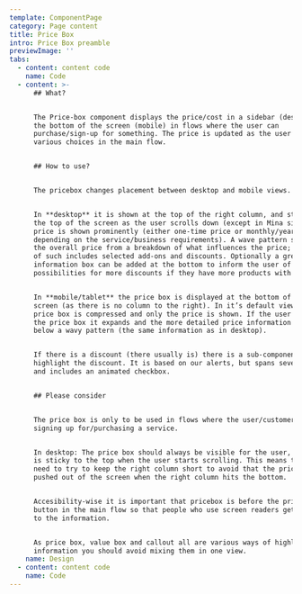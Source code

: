 ```yaml
---
template: ComponentPage
category: Page content
title: Price Box
intro: Price Box preamble
previewImage: ''
tabs:
  - content: content code
    name: Code
  - content: >-
      ## What?


      The Price-box component displays the price/cost in a sidebar (desktop)/at
      the bottom of the screen (mobile) in flows where the user can
      purchase/sign-up for something. The price is updated as the user makes
      various choices in the main flow.


      ## How to use? 


      The pricebox changes placement between desktop and mobile views.


      In **desktop** it is shown at the top of the right column, and sticks to
      the top of the screen as the user scrolls down (except in Mina sidor). The
      price is shown prominently (either one-time price or monthly/yearly
      depending on the service/business requirements). A wave pattern separates
      the overall price from a breakdown of what influences the price; examples
      of such includes selected add-ons and discounts. Optionally a grey
      information box can be added at the bottom to inform the user of
      possibilities for more discounts if they have more products with us.


      In **mobile/tablet** the price box is displayed at the bottom of the
      screen (as there is no column to the right). In it’s default view the
      price box is compressed and only the price is shown. If the user clicks on
      the price box it expands and the more detailed price information is shown
      below a wavy pattern (the same information as in desktop).


      If there is a discount (there usually is) there is a sub-component to
      highlight the discount. It is based on our alerts, but spans several lines
      and includes an animated checkbox.


      ## Please consider


      The price box is only to be used in flows where the user/customer is
      signing up for/purchasing a service.


      In desktop: The price box should always be visible for the user, and thus
      is sticky to the top when the user starts scrolling. This means that you
      need to try to keep the right column short to avoid that the price box is
      pushed out of the screen when the right column hits the bottom.


      Accesibility-wise it is important that pricebox is before the primary
      button in the main flow so that people who use screen readers get access
      to the information.  


      As price box, value box and callout all are various ways of highlighting
      information you should avoid mixing them in one view.
    name: Design
  - content: content code
    name: Code
---
```


